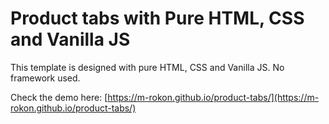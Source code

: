 # Product tabs with Pure HTML, CSS and Vanilla JS

This template is designed with pure HTML, CSS and Vanilla JS. No framework used.

Check the demo here: [https://m-rokon.github.io/product-tabs/](https://m-rokon.github.io/product-tabs/)
